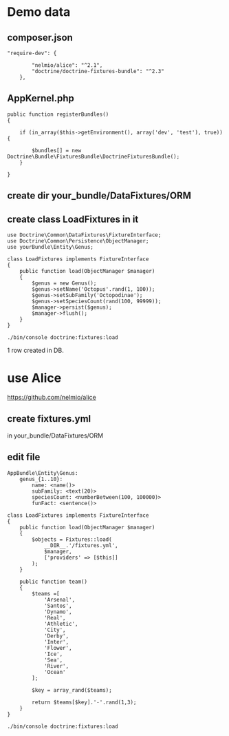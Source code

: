 # Demo data
## composer.json
```
"require-dev": {

        "nelmio/alice": "^2.1",
        "doctrine/doctrine-fixtures-bundle": "^2.3"
    },
```
## AppKernel.php
```
public function registerBundles()
{

    if (in_array($this->getEnvironment(), array('dev', 'test'), true)) {

        $bundles[] = new Doctrine\Bundle\FixturesBundle\DoctrineFixturesBundle();
    }

}
```
## create dir your_bundle/DataFixtures/ORM
## create class LoadFixtures in it
```
use Doctrine\Common\DataFixtures\FixtureInterface;
use Doctrine\Common\Persistence\ObjectManager;
use yourBundle\Entity\Genus;

class LoadFixtures implements FixtureInterface
{
    public function load(ObjectManager $manager)
    {
        $genus = new Genus();
        $genus->setName('Octopus'.rand(1, 100));
        $genus->setSubFamily('Octopodinae');
        $genus->setSpeciesCount(rand(100, 99999));
        $manager->persist($genus);
        $manager->flush();
    }
}
```
```
./bin/console doctrine:fixtures:load
```
1 row created in DB.

# use Alice
https://github.com/nelmio/alice
## create fixtures.yml 
in your_bundle/DataFixtures/ORM
## edit file
```
AppBundle\Entity\Genus:
    genus_{1..10}:
        name: <name()>
        subFamily: <text(20)>
        speciesCount: <numberBetween(100, 100000)>
        funFact: <sentence()>
```
```
class LoadFixtures implements FixtureInterface
{
    public function load(ObjectManager $manager)
    {
        $objects = Fixtures::load(
            __DIR__.'/fixtures.yml',
            $manager,
            ['providers' => [$this]]
        );
    }
    
    public function team()
    {
        $teams =[
            'Arsenal',
            'Santos',
            'Dynamo',
            'Real',
            'Athletic',
            'City',
            'Derby',
            'Inter',
            'Flower',
            'Ice',
            'Sea',
            'River',
            'Ocean'
        ];
    
        $key = array_rand($teams);
    
        return $teams[$key].'-'.rand(1,3);
    }
}
```

```
./bin/console doctrine:fixtures:load
```

